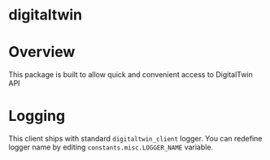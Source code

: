 # digitaltwin

# Overview

This package is built to allow quick and convenient access to DigitalTwin API

# Logging

This client ships with standard `digitaltwin_client` logger. You can redefine logger name by editing `constants.misc.LOGGER_NAME` variable.
